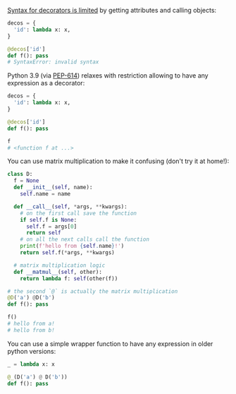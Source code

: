 [Syntax for decorators is limited](https://t.me/pythonetc/16) by getting attributes and calling objects:

```python
decos = {
  'id': lambda x: x,
}

@decos['id']
def f(): pass
# SyntaxError: invalid syntax
```

Python 3.9 (via [PEP-614](https://www.python.org/dev/peps/pep-0614/)) relaxes with restriction allowing to have any expression as a decorator:

```python
decos = {
  'id': lambda x: x,
}

@decos['id']
def f(): pass

f
# <function f at ...>
```

You can use matrix multiplication to make it confusing (don't try it at home!):

```python
class D:
  f = None
  def __init__(self, name):
    self.name = name

  def __call__(self, *args, **kwargs):
    # on the first call save the function
    if self.f is None:
      self.f = args[0]
      return self
    # on all the next calls call the function
    print(f'hello from {self.name}!')
    return self.f(*args, **kwargs)

  # matrix multiplication logic
  def __matmul__(self, other):
    return lambda f: self(other(f))

# the second `@` is actually the matrix multiplication
@D('a') @D('b')
def f(): pass

f()
# hello from a!
# hello from b!
```

You can use a simple wrapper function to have any expression in older python versions:

```python
_ = lambda x: x

@_(D('a') @ D('b'))
def f(): pass
```

